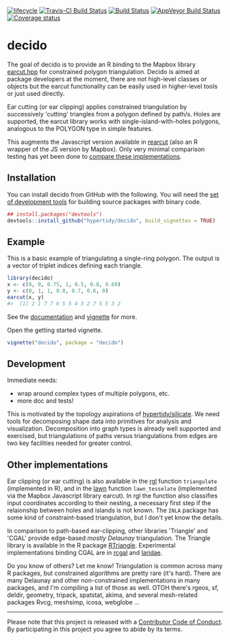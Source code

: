 
<!-- README.md is generated from README.Rmd. Please edit that file -->
[![lifecycle](https://img.shields.io/badge/lifecycle-stable-blue.svg)](https://www.tidyverse.org/lifecycle/#stable) [![Travis-CI Build Status](http://badges.herokuapp.com/travis/hypertidy/decido?branch=master&env=BUILD_NAME=trusty_release&label=linux)](https://travis-ci.org/hypertidy/decido) [![Build Status](http://badges.herokuapp.com/travis/hypertidy/decido?branch=master&env=BUILD_NAME=osx_release&label=osx)](https://travis-ci.org/hypertidy/decido) [![AppVeyor Build Status](https://ci.appveyor.com/api/projects/status/github/hypertidy/decido?branch=master&svg=true)](https://ci.appveyor.com/project/mdsumner/decido) [![Coverage status](https://codecov.io/gh/hypertidy/decido/branch/master/graph/badge.svg)](https://codecov.io/github/hypertidy/decido?branch=master)

decido
======

The goal of decido is to provide an R binding to the Mapbox library [earcut.hpp](https://github.com/mapbox/earcut.hpp) for constrained polygon triangulation. Decido is aimed at package developers at the moment, there are not high-level classes or objects but the earcut functionality can be easily used in higher-level tools or just used directly.

Ear cutting (or ear clipping) applies constrained triangulation by successively 'cutting' triangles from a polygon defined by path/s. Holes are supported, the earcut library works with single-island-with-holes polygons, analogous to the POLYGON type in simple features.

This augments the Javascript version available in [rearcut](https://github.com/hypertidy/rearcut.git) (also an R wrapper of the JS version by Mapbox). Only very minimal comparison testing has yet been done to [compare these implementations](http://rpubs.com/cyclemumner/364247).

Installation
------------

You can install decido from GitHub with the following. You will need the [set of development tools](https://www.rstudio.com/products/rpackages/devtools/) for building source packages with binary code.

``` r
## install.packages("devtools")
devtools::install_github("hypertidy/decido", build_vignettes = TRUE)
```

Example
-------

This is a basic example of triangulating a single-ring polygon. The output is a vector of triplet indices defining each triangle.

``` r
library(decido)
x <- c(0, 0, 0.75, 1, 0.5, 0.8, 0.69)
y <- c(0, 1, 1, 0.8, 0.7, 0.6, 0)
earcut(x, y)
#>  [1] 2 1 7 7 6 5 5 4 3 2 7 5 5 3 2
```

See the [documentation](https://hypertidy.github.io/decido/) and [vignette](https://hypertidy.github.io/decido/articles/decido.html) for more.

Open the getting started vignette.

``` r
vignette("decido", package = "decido")
```

Development
-----------

Immediate needs:

-   wrap around complex types of multiple polygons, etc.
-   more doc and tests!

This is motivated by the topology aspirations of [hypertidy/silicate](https://github.com/hypertidy/silicate). We need tools for decomposing shape data into primitives for analysis and visualization. Decomposition into graph types is already well supported and exercised, but triangulations of paths versus triangulations from edges are two key facilities needed for greater control.

Other implementations
---------------------

Ear clipping (or ear cutting) is also available in the [rgl](https://CRAN.r-project.org/package=rgl) function `triangulate` (implemented in R), and in the [lawn](https://CRAN.r-project.org/package=lawn) function `lawn_tesselate` (implemented via the Mapbox Javascript library earcut). In rgl the function also classifies input coordinates according to their nesting, a necessary first step if the relaionship between holes and islands is not known. The `INLA` package has some kind of constraint-based triangulation, but I don't yet know the details.

In comparison to path-based ear-clipping, other libraries 'Triangle' and 'CGAL' provide edge-based *mostly Delaunay* triangulation. The Triangle library is available in the R package [RTriangle](https://CRAN.r-project.org/package=RTriangle). Experimental implementations binding CGAL are in [rcgal](https://github.com/s-u/rcgal) and [laridae](https://github.com/hypertidy/laridae).

Do you know of others? Let me know! Triangulation is common across many R packages, but constrained algorithms are pretty rare (it's hard). There are many Delaunay and other non-constrained implementations in many packages, and I'm compiling a list of those as well. OTOH there's rgeos, sf, deldir, geometry, tripack, spatstat, akima, and several mesh-related packages Rvcg, meshsimp, icosa, webglobe ...

------------------------------------------------------------------------

Please note that this project is released with a [Contributor Code of Conduct](CODE_OF_CONDUCT.md). By participating in this project you agree to abide by its terms.
